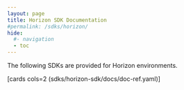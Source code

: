 ```yaml
---
layout: page
title: Horizon SDK Documentation
#permalink: /sdks/horizon/
hide:
  #- navigation
  - toc
---
```


The following SDKs are provided for Horizon environments.

[cards cols=2 (sdks/horizon-sdk/docs/doc-ref.yaml)]
